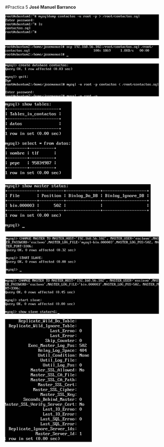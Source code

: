 #Practica 5
**José Manuel Barranco**

![texto alternativo](https://github.com/jmbarranco/SWAP1516/blob/master/Imagenes/Practica5/5.1.png)

![texto alternativo](https://github.com/jmbarranco/SWAP1516/blob/master/Imagenes/Practica5/5.2.png)

![texto alternativo](https://github.com/jmbarranco/SWAP1516/blob/master/Imagenes/Practica5/5.3.png)

![texto alternativo](https://github.com/jmbarranco/SWAP1516/blob/master/Imagenes/Practica5/5.4.png)

![texto alternativo](https://github.com/jmbarranco/SWAP1516/blob/master/Imagenes/Practica5/5.5.png)

![texto alternativo](https://github.com/jmbarranco/SWAP1516/blob/master/Imagenes/Practica5/5.6.png)

![texto alternativo](https://github.com/jmbarranco/SWAP1516/blob/master/Imagenes/Practica5/5.7.png)

![texto alternativo](https://github.com/jmbarranco/SWAP1516/blob/master/Imagenes/Practica5/5.8.png)

